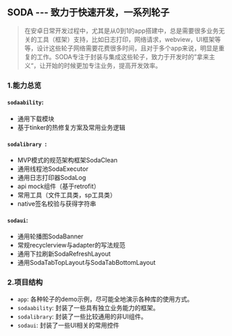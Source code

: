 ## SODA --- 致力于快速开发，一系列轮子
> 在安卓日常开发过程中，尤其是从0到1的app搭建中，总是需要很多业务无关的工具（框架）支持，比如日志打印，网络请求，webview，UI框架等等，设计这些轮子网络需要花费很多时间，且对于多个app来说，明显是重复的工作。SODA专注于封装与集成这些轮子，致力于开发时的”拿来主义“，让开始的时候更加专注业务，提高开发效率。

### 1.能力总览

#### `sodaability`: 
- 通用下载模块
- 基于tinker的热修复方案及常用业务逻辑

#### `sodalibrary `: 
- MVP模式的规范架构框架SodaClean
- 通用线程池SodaExecutor
- 通用日志打印器SodaLog
- api mock组件（基于retrofit）
- 常用工具（文件工具类，sp工具类）
- native签名校验与获得字符串

#### `sodaui`:
- 通用轮播图SodaBanner
- 常规recyclerview与adapter的写法规范
- 通用下拉刷新SodaRefreshLayout
- 通用SodaTabTopLayout与SodaTabBottomLayout

### 2.项目结构

- `app`: 各种轮子的demo示例，尽可能全地演示各种库的使用方式。
- `sodaability`: 封装了一些具有独立业务能力的框架。
- `sodalibrary`: 封装了一些比较通用的非UI组件。
- `sodaui`: 封装了一些UI相关的常用控件 